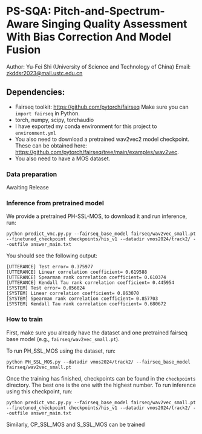 # PS-SQA: Pitch-and-Spectrum-Aware Singing Quality Assessment With Bias Correction And Model Fusion

Author: Yu-Fei Shi (University of Science and Technology of China) Email: zkddsr2023@mail.ustc.edu.cn



## Dependencies:

 * Fairseq toolkit:  https://github.com/pytorch/fairseq  Make sure you can `import fairseq` in Python.
 * torch, numpy, scipy, torchaudio
 * I have exported my conda environment for this project to `environment.yml`
 * You also need to download a pretrained wav2vec2 model checkpoint.  These can be obtained here:  https://github.com/pytorch/fairseq/tree/main/examples/wav2vec. 
 * You also need to have a MOS dataset. 

### Data preparation

Awaiting Release


### Inference from pretrained model

We provide a pretrained PH-SSL-MOS, to download it and run inference, run:

`python predict_vmc.py.py --fairseq_base_model fairseq/wav2vec_small.pt --finetuned_checkpoint checkpoints/his_v1 --datadir vmos2024/track2/ --outfile answer_main.txt`

You should see the following output:

```
[UTTERANCE] Test error= 0.375977
[UTTERANCE] Linear correlation coefficient= 0.619588
[UTTERANCE] Spearman rank correlation coefficient= 0.610374
[UTTERANCE] Kendall Tau rank correlation coefficient= 0.445954
[SYSTEM] Test error= 0.056024
[SYSTEM] Linear correlation coefficient= 0.863070
[SYSTEM] Spearman rank correlation coefficient= 0.857703
[SYSTEM] Kendall Tau rank correlation coefficient= 0.680672
```


### How to train

First, make sure you already have the dataset and one pretrained fairseq base model (e.g., `fairseq/wav2vec_small.pt`).

To run PH_SSL_MOS using the dataset, run:

`python PH_SSL_MOS.py --datadir vmos2024/track2/ --fairseq_base_model fairseq/wav2vec_small.pt`

Once the training has finished, checkpoints can be found in the `checkpoints` directory.  The best one is the one with the highest number.  To run inference using this checkpoint, run:

`python predict_vmc.py.py --fairseq_base_model fairseq/wav2vec_small.pt --finetuned_checkpoint checkpoints/his_v1 --datadir vmos2024/track2/ --outfile answer_main.txt`

Similarly, CP_SSL_MOS and S_SSL_MOS can be trained


